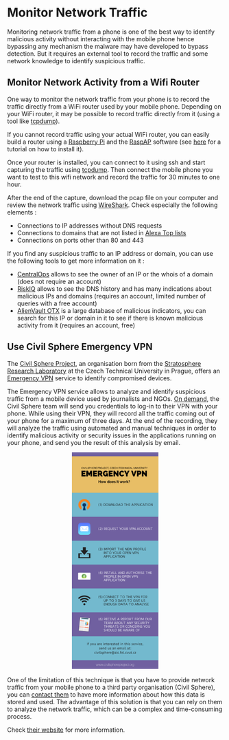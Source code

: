 # Monitor Network Traffic

Monitoring network traffic from a phone is one of the best way to identify malicious activity without interacting with the mobile phone hence bypassing any mechanism the malware may have developed to bypass detection. But it requires an external tool to record the traffic and some network knowledge to identify suspicious traffic.

## Monitor Network Activity from a Wifi Router

One way to monitor the network traffic from your phone is to record the traffic directly from a WiFi router used by your mobile phone. Depending on your WiFi router, it may be possible to record traffic directly from it (using a tool like [tcpdump](https://www.tcpdump.org/)).

If you cannot record traffic using your actual WiFi router, you can easily build a router using a [Raspberry Pi](https://www.raspberrypi.org/) and the [RaspAP](https://raspap.com/) software (see [here](https://howtoraspberrypi.com/create-a-wi-fi-hotspot-in-less-than-10-minutes-with-pi-raspberry/) for a tutorial on how to install it).

Once your router is installed, you can connect to it using ssh and start capturing the traffic using [tcpdump](https://www.tcpdump.org/). Then connect the mobile phone you want to test to this wifi network and record the traffic for 30 minutes to one hour.

After the end of the capture, download the pcap file on your computer and review the network traffic using [WireShark](https://www.wireshark.org/). Check especially the following elements :
* Connections to IP addresses without DNS requests
* Connections to domains that are not listed in [Alexa Top lists](https://www.alexa.com/siteinfo)
* Connections on ports other than 80 and 443

If you find any suspicious traffic to an IP address or domain, you can use the following tools to get more information on it :
* [CentralOps](https://centralops.net/co/) allows to see the owner of an IP or the whois of a domain (does not require an account)
* [RiskIQ](https://community.riskiq.com/home) allows to see the DNS history and has many indications about malicious IPs and domains (requires an account, limited number of queries with a free account)
* [AlienVault OTX](https://otx.alienvault.com/) is a large database of malicious indicators, you can search for this IP or domain in it to see if there is known malicious activity from it (requires an account, free)

## Use Civil Sphere Emergency VPN

The [Civil Sphere Project](https://www.civilsphereproject.org/what-we-do), an organisation born from the [Stratosphere Research Laboratory](https://www.stratosphereips.org/) at the Czech Technical University in Prague, offers an [Emergency VPN](https://www.civilsphereproject.org/emergency-vpn) service to identify compromised devices.

The Emergency VPN service allows to analyze and identify suspicious traffic from a mobile device used by journalists and NGOs. [On demand](https://www.civilsphereproject.org/get-started), the Civil Sphere team will send you credentials to log-in to their VPN with your phone. While using their VPN, they will record all the traffic coming out of your phone for a maximum of three days. At the end of the recording, they will analyze the traffic using automated and manual techniques in order to identify malicious activity or security issues in the applications running on your phone, and send you the result of this analysis by email.

<center>
<img src="../img/emergencyvpn.png" style="max-width:40%">
</center>

One of the limitation of this technique is that you have to provide network traffic from your mobile phone to a third party organisation (Civil Sphere), you can [contact them](https://www.civilsphereproject.org/get-started) to have more information about how this data is stored and used. The advantage of this solution is that you can rely on them to analyze the network traffic, which can be a complex and time-consuming process.

Check [their website](https://www.civilsphereproject.org/emergency-vpn) for more information.
